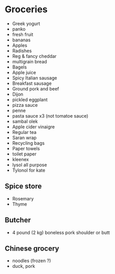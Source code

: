 # Groceries

- Greek yogurt
- panko
- fresh fruit
- bananas
- Apples
- Radishes
- Reg & fancy cheddar
- multigrain bread
- Bagels
- Apple juice
- Spicy Italian sausage
- Breakfast sausage
- Ground pork and beef
- Dijon
- pickled eggplant
- pizza sauce
- penne
- pasta sauce x3 (not tomatoe sauce)
- sambal olek
- Apple cider vinaigre
- Regular tea
- Saran wrap
- Recycling bags
- Paper towels
- toilet paper
- kleenex
- lysol all purpose
- Tylonol for kate

## Spice store

- Rosemary
- Thyme

## Butcher

- 4 pound (2 kg) boneless pork shoulder or butt

## Chinese grocery

- noodles (frozen ?)
- duck, pork
